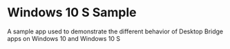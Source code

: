 # Windows 10 S Sample
A sample app used to demonstrate the different behavior of Desktop Bridge apps on Windows 10 and Windows 10 S
